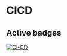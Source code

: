 # CICD

## Active badges
[![CI-CD](https://github.com/Suhaib000/CICD/actions/workflows/actionPractice.yml/badge.svg)](https://github.com/Suhaib000/CICD/actions/workflows/actionPractice.yml)

